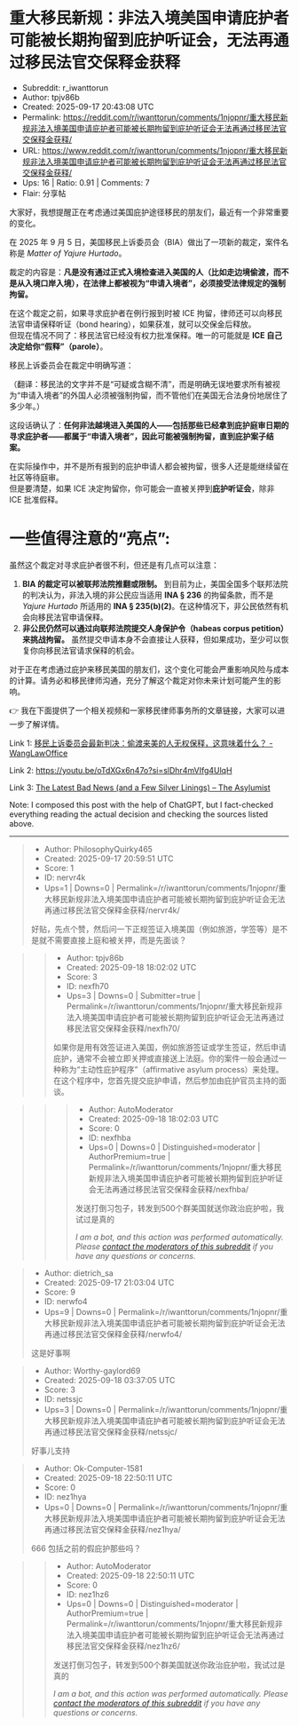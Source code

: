 # 重大移民新规：非法入境美国申请庇护者可能被长期拘留到庇护听证会，无法再通过移民法官交保释金获释

- Subreddit: r_iwanttorun
- Author: tpjv86b
- Created: 2025-09-17 20:43:08 UTC
- Permalink: https://reddit.com/r/iwanttorun/comments/1njopnr/重大移民新规非法入境美国申请庇护者可能被长期拘留到庇护听证会无法再通过移民法官交保释金获释/
- URL: https://www.reddit.com/r/iwanttorun/comments/1njopnr/重大移民新规非法入境美国申请庇护者可能被长期拘留到庇护听证会无法再通过移民法官交保释金获释/
- Ups: 16 | Ratio: 0.91 | Comments: 7
- Flair: 分享帖


大家好，我想提醒正在考虑通过美国庇护途径移民的朋友们，最近有一个非常重要的变化。

在 2025 年 9 月 5
日，美国移民上诉委员会（BIA）做出了一项新的裁定，案件名称是 *Matter of
Yajure Hurtado*。

裁定的内容是：**凡是没有通过正式入境检查进入美国的人（比如走边境偷渡，而不是从入境口岸入境），在法律上都被视为“申请入境者”，必须接受法律规定的强制拘留。**

在这个裁定之前，如果寻求庇护者在例行报到时被 ICE
拘留，律师还可以向移民法官申请保释听证（bond
hearing），如果获准，就可以交保金后释放。  
但现在情况不同了：移民法官已经没有权力批准保释。唯一的可能就是 **ICE
自己决定给你“假释”（parole）**。

移民上诉委员会在裁定中明确写道：

（翻译：移民法的文字并不是“可疑或含糊不清”，而是明确无误地要求所有被视为“申请入境者”的外国人必须被强制拘留，而不管他们在美国无合法身份地居住了多少年。）

这段话确认了：**任何非法越境进入美国的人——包括那些已经拿到庇护庭审日期的寻求庇护者——都属于“申请入境者”，因此可能被强制拘留，直到庇护案子结案。**

在实际操作中，并不是所有报到的庇护申请人都会被拘留，很多人还是能继续留在社区等待庭审。  
但是要清楚，如果 ICE
决定拘留你，你可能会一直被关押到**庇护听证会**，除非 ICE 批准假释。

# 一些值得注意的“亮点”:

虽然这个裁定对寻求庇护者很不利，但还是有几点可以注意：

1.  **BIA 的裁定可以被联邦法院推翻或限制。**
    到目前为止，美国全国多个联邦法院的判决认为，非法入境的非公民应当适用
    **INA § 236** 的拘留条款，而不是 *Yajure Hurtado* 所适用的 **INA §
    235(b)(2)**。在这种情况下，非公民依然有机会向移民法官申请保释。
2.  **非公民仍然可以通过向联邦法院提交人身保护令（habeas corpus
    petition）来挑战拘留。**
    虽然提交申请本身不会直接让人获释，但如果成功，至少可以恢复你向移民法官请求保释的机会。

对于正在考虑通过庇护来移民美国的朋友们，这个变化可能会严重影响风险与成本的计算。请务必和移民律师沟通，充分了解这个裁定对你未来计划可能产生的影响。

👉
我在下面提供了一个相关视频和一家移民律师事务所的文章链接，大家可以进一步了解详情。

Link 1: [移民上诉委员会最新判决：偷渡来美的人无权保释，这意味着什么？ -
WangLawOffice](https://www.wanglawoffice.com/%E7%A7%BB%E6%B0%91%E4%B8%8A%E8%AF%89%E5%A7%94%E5%91%98%E4%BC%9A%E6%9C%80%E6%96%B0%E5%88%A4%E5%86%B3%EF%BC%9A%E5%81%B7%E6%B8%A1%E6%9D%A5%E7%BE%8E%E7%9A%84%E4%BA%BA%E6%97%A0%E6%9D%83%E4%BF%9D%E9%87%8A/)

Link 2: <https://youtu.be/oTdXGx6n47o?si=slDhr4mVIfg4UlqH>

Link 3: [The Latest Bad News (and a Few Silver Linings) – The
Asylumist](https://www.asylumist.com/2025/09/17/the-latest-bad-news-and-a-few-silver-linings/)

Note: I composed this post with the help of ChatGPT, but I fact-checked
everything reading the actual decision and checking the sources listed
above.


---

> - Author: PhilosophyQuirky465
> - Created: 2025-09-17 20:59:51 UTC
> - Score: 1
> - ID: nervr4k
> - Ups=1 | Downs=0 | Permalink=/r/iwanttorun/comments/1njopnr/重大移民新规非法入境美国申请庇护者可能被长期拘留到庇护听证会无法再通过移民法官交保释金获释/nervr4k/
>
> 好贴，先点个赞，然后问一下正规签证入境美国（例如旅游，学签等）是不是就不需要直接上庭和被关押，而是先面谈？

>> - Author: tpjv86b
>> - Created: 2025-09-18 18:02:02 UTC
>> - Score: 3
>> - ID: nexfh70
>> - Ups=3 | Downs=0 | Submitter=true | Permalink=/r/iwanttorun/comments/1njopnr/重大移民新规非法入境美国申请庇护者可能被长期拘留到庇护听证会无法再通过移民法官交保释金获释/nexfh70/
>>
>> 如果你是用有效签证进入美国，例如旅游签证或学生签证，然后申请庇护，通常不会被立即关押或直接送上法庭。你的案件一般会通过一种称为“主动性庇护程序”（affirmative asylum process）来处理。在这个程序中，您首先提交庇护申请，然后参加由庇护官员主持的面谈。

>>> - Author: AutoModerator
>>> - Created: 2025-09-18 18:02:03 UTC
>>> - Score: 0
>>> - ID: nexfhba
>>> - Ups=0 | Downs=0 | Distinguished=moderator | AuthorPremium=true | Permalink=/r/iwanttorun/comments/1njopnr/重大移民新规非法入境美国申请庇护者可能被长期拘留到庇护听证会无法再通过移民法官交保释金获释/nexfhba/
>>>
>>> 发送打倒习包子，转发到500个群美国就送你政治庇护啦，我试过是真的
>>> 
>>> *I am a bot, and this action was performed automatically. Please [contact the moderators of this subreddit](/message/compose/?to=/r/iwanttorun) if you have any questions or concerns.*

> - Author: dietrich_sa
> - Created: 2025-09-17 21:03:04 UTC
> - Score: 9
> - ID: nerwfo4
> - Ups=9 | Downs=0 | Permalink=/r/iwanttorun/comments/1njopnr/重大移民新规非法入境美国申请庇护者可能被长期拘留到庇护听证会无法再通过移民法官交保释金获释/nerwfo4/
>
> 这是好事啊

> - Author: Worthy-gaylord69
> - Created: 2025-09-18 03:37:05 UTC
> - Score: 3
> - ID: netssjc
> - Ups=3 | Downs=0 | Permalink=/r/iwanttorun/comments/1njopnr/重大移民新规非法入境美国申请庇护者可能被长期拘留到庇护听证会无法再通过移民法官交保释金获释/netssjc/
>
> 好事儿支持

> - Author: Ok-Computer-1581
> - Created: 2025-09-18 22:50:11 UTC
> - Score: 0
> - ID: nez1hya
> - Ups=0 | Downs=0 | Permalink=/r/iwanttorun/comments/1njopnr/重大移民新规非法入境美国申请庇护者可能被长期拘留到庇护听证会无法再通过移民法官交保释金获释/nez1hya/
>
> 666 包括之前的假庇护那些吗？

>> - Author: AutoModerator
>> - Created: 2025-09-18 22:50:11 UTC
>> - Score: 0
>> - ID: nez1hz6
>> - Ups=0 | Downs=0 | Distinguished=moderator | AuthorPremium=true | Permalink=/r/iwanttorun/comments/1njopnr/重大移民新规非法入境美国申请庇护者可能被长期拘留到庇护听证会无法再通过移民法官交保释金获释/nez1hz6/
>>
>> 发送打倒习包子，转发到500个群美国就送你政治庇护啦，我试过是真的
>> 
>> *I am a bot, and this action was performed automatically. Please [contact the moderators of this subreddit](/message/compose/?to=/r/iwanttorun) if you have any questions or concerns.*
